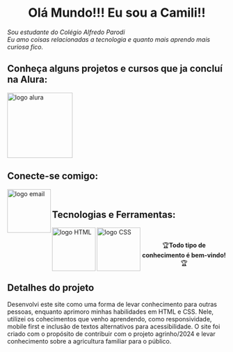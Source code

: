 <!--Sessão do Título-->
<h1 align="center">Olá Mundo!!! Eu sou a Camili!! </h1>

<p>
  <em>Sou estudante do Colégio Alfredo Parodi<br>
      Eu amo coisas relacionadas a tecnologia e quanto mais aprendo mais curiosa fico.
  </em>
</p>

<!--Sessão de Projetos e Cursos que já foram concluídos pela Alura-->
<h2>Conheça alguns projetos e cursos que ja concluí na Alura:</h2>

<a href="https://cursos.alura.com.br/user/">
  <img alt="logo alura" src="https://www.alura.com.br/assets/img/alura-share.1720710817.png"  width="150" heigth="100">
</a>

<br>

<!--Sessão com informações para contato contendo link para E-mail-->
<div>
  <h2>Conecte-se comigo:</h2>

  <p>
    <a href="camili.aquino@escola.pr.gov.br">
      <img align="left" alt="logo email" src="https://cdn4.iconfinder.com/data/icons/social-media-logos-6/512/112-gmail_email_mail-512.png" width="100">
    </a>
  </p>
</div>

<br>

<!--Sessão contendo as ferramentas e tecnologias que mais utilizo até o momento-->
<div>
  <p>
    <h2 align="left">Tecnologias e Ferramentas:</h2>
  </p>
  <img align="left" alt="logo HTML" src="https://icons.iconarchive.com/icons/cornmanthe3rd/plex/512/Other-html-5-icon.png" width="100">
  <img align="left" alt="logo CSS" src="https://encrypted-tbn0.gstatic.com/images?q=tbn:ANd9GcQZGM5Jpbl1RAxb3fvhRfbZzN8XyOot58Yskw&s" width="100">
 
</div>

<br>


<p align="center">🏆<strong>Todo tipo de conhecimento é bem-vindo!</strong>🏆</p>


## Detalhes do projeto

Desenvolvi este site como uma forma de levar conhecimento para outras pessoas, enquanto aprimoro minhas habilidades em HTML e CSS. Nele, utilizei os cohecimentos que venho aprendendo, como responsividade, mobile first e inclusão de textos alternativos para acessibilidade. O site foi criado com o propósito de contribuir com o projeto agrinho/2024 e levar conhecimento sobre a agricultura familiar para o público.






